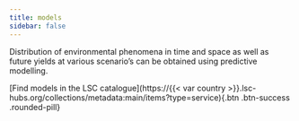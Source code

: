 ```yaml
---
title: models
sidebar: false
---
```


Distribution of environmental phenomena in time and space as well as future yields at various scenario’s can be obtained using predictive modelling.

[Find models in the LSC catalogue](https://{{< var country >}}.lsc-hubs.org/collections/metadata:main/items?type=service){.btn .btn-success .rounded-pill}